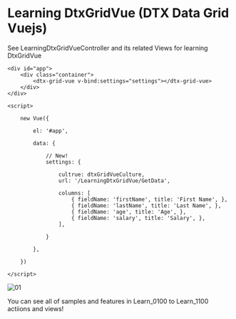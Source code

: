 # Learning DtxGridVue (DTX Data Grid Vuejs)

See LearningDtxGridVueController and its related Views for learning DtxGridVue

	<div id="app">
		<div class="container">
			<dtx-grid-vue v-bind:settings="settings"></dtx-grid-vue>
		</div>
	</div>
  
	<script>

		new Vue({

			el: '#app',

			data: {

				// New!
				settings: {

					cultrue: dtxGridVueCulture,
					url: '/LearningDtxGridVue/GetData',

					columns: [
						{ fieldName: 'firstName', title: 'First Name', },
						{ fieldName: 'lastName', title: 'Last Name', },
						{ fieldName: 'age', title: 'Age', },
						{ fieldName: 'salary', title: 'Salary', },
					],

				}

			},

		})

	</script>

![01](https://user-images.githubusercontent.com/8329347/46260289-c882a380-c4f0-11e8-86b8-4622abeaf0b5.jpg)

You can see all of samples and features in Learn_0100 to Learn_1100 actiions and views!
